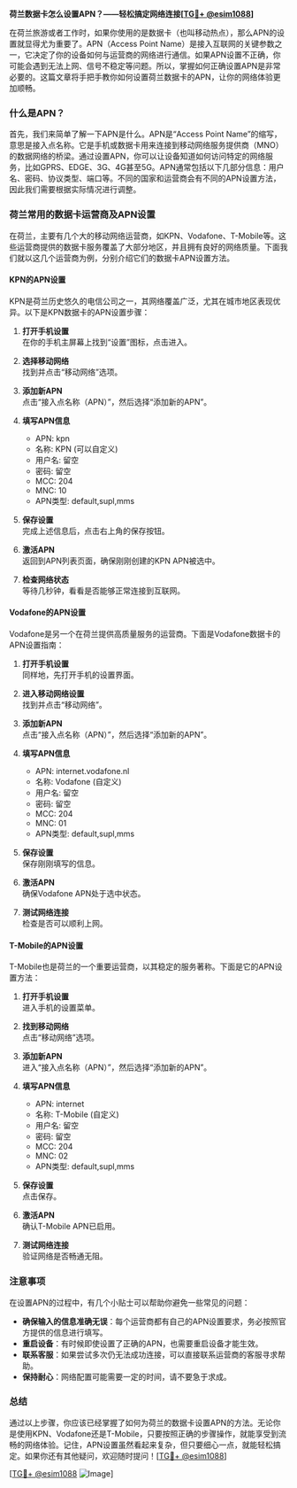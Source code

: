 **荷兰数据卡怎么设置APN？——轻松搞定网络连接[[TG💪+ @esim1088](https://t.me/s/esim1088)]**

在荷兰旅游或者工作时，如果你使用的是数据卡（也叫移动热点），那么APN的设置就显得尤为重要了。APN（Access Point Name）是接入互联网的关键参数之一，它决定了你的设备如何与运营商的网络进行通信。如果APN设置不正确，你可能会遇到无法上网、信号不稳定等问题。所以，掌握如何正确设置APN是非常必要的。这篇文章将手把手教你如何设置荷兰数据卡的APN，让你的网络体验更加顺畅。

### 什么是APN？

首先，我们来简单了解一下APN是什么。APN是“Access Point Name”的缩写，意思是接入点名称。它是手机或数据卡用来连接到移动网络服务提供商（MNO）的数据网络的桥梁。通过设置APN，你可以让设备知道如何访问特定的网络服务，比如GPRS、EDGE、3G、4G甚至5G。APN通常包括以下几部分信息：用户名、密码、协议类型、端口等。不同的国家和运营商会有不同的APN设置方法，因此我们需要根据实际情况进行调整。

### 荷兰常用的数据卡运营商及APN设置

在荷兰，主要有几个大的移动网络运营商，如KPN、Vodafone、T-Mobile等。这些运营商提供的数据卡服务覆盖了大部分地区，并且拥有良好的网络质量。下面我们就以这几个运营商为例，分别介绍它们的数据卡APN设置方法。

#### KPN的APN设置

KPN是荷兰历史悠久的电信公司之一，其网络覆盖广泛，尤其在城市地区表现优异。以下是KPN数据卡的APN设置步骤：

1. **打开手机设置**  
   在你的手机主屏幕上找到“设置”图标，点击进入。

2. **选择移动网络**  
   找到并点击“移动网络”选项。

3. **添加新APN**  
   点击“接入点名称（APN）”，然后选择“添加新的APN”。

4. **填写APN信息**  
   - APN: kpn
   - 名称: KPN (可以自定义)
   - 用户名: 留空
   - 密码: 留空
   - MCC: 204
   - MNC: 10
   - APN类型: default,supl,mms

5. **保存设置**  
   完成上述信息后，点击右上角的保存按钮。

6. **激活APN**  
   返回到APN列表页面，确保刚刚创建的KPN APN被选中。

7. **检查网络状态**  
   等待几秒钟，看看是否能够正常连接到互联网。

#### Vodafone的APN设置

Vodafone是另一个在荷兰提供高质量服务的运营商。下面是Vodafone数据卡的APN设置指南：

1. **打开手机设置**  
   同样地，先打开手机的设置界面。

2. **进入移动网络设置**  
   找到并点击“移动网络”。

3. **添加新APN**  
   点击“接入点名称（APN）”，然后选择“添加新的APN”。

4. **填写APN信息**  
   - APN: internet.vodafone.nl
   - 名称: Vodafone (自定义)
   - 用户名: 留空
   - 密码: 留空
   - MCC: 204
   - MNC: 01
   - APN类型: default,supl,mms

5. **保存设置**  
   保存刚刚填写的信息。

6. **激活APN**  
   确保Vodafone APN处于选中状态。

7. **测试网络连接**  
   检查是否可以顺利上网。

#### T-Mobile的APN设置

T-Mobile也是荷兰的一个重要运营商，以其稳定的服务著称。下面是它的APN设置方法：

1. **打开手机设置**  
   进入手机的设置菜单。

2. **找到移动网络**  
   点击“移动网络”选项。

3. **添加新APN**  
   进入“接入点名称（APN）”，然后选择“添加新的APN”。

4. **填写APN信息**  
   - APN: internet
   - 名称: T-Mobile (自定义)
   - 用户名: 留空
   - 密码: 留空
   - MCC: 204
   - MNC: 02
   - APN类型: default,supl,mms

5. **保存设置**  
   点击保存。

6. **激活APN**  
   确认T-Mobile APN已启用。

7. **测试网络连接**  
   验证网络是否畅通无阻。

### 注意事项

在设置APN的过程中，有几个小贴士可以帮助你避免一些常见的问题：

- **确保输入的信息准确无误**：每个运营商都有自己的APN设置要求，务必按照官方提供的信息进行填写。
- **重启设备**：有时候即使设置了正确的APN，也需要重启设备才能生效。
- **联系客服**：如果尝试多次仍无法成功连接，可以直接联系运营商的客服寻求帮助。
- **保持耐心**：网络配置可能需要一定的时间，请不要急于求成。

### 总结

通过以上步骤，你应该已经掌握了如何为荷兰的数据卡设置APN的方法。无论你是使用KPN、Vodafone还是T-Mobile，只要按照正确的步骤操作，就能享受到流畅的网络体验。记住，APN设置虽然看起来复杂，但只要细心一点，就能轻松搞定。如果你还有其他疑问，欢迎随时提问！[[TG💪+ @esim1088](https://t.me/s/esim1088)]

[[TG💪+ @esim1088](https://t.me/s/esim1088) ![Image](https://i.postimg.cc/4NQfJmqS/Snipaste-2025-05-13-00-14-12.png)]
